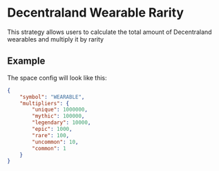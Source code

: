 # Decentraland Wearable Rarity

This strategy allows users to calculate the total amount of Decentraland wearables and multiply it by rarity

## Example

The space config will look like this:

```json
{
    "symbol": "WEARABLE",
    "multipliers": {
        "unique": 1000000,
        "mythic": 100000,
        "legendary": 10000,
        "epic": 1000,
        "rare": 100,
        "uncommon": 10,
        "common": 1
    }
}
```
